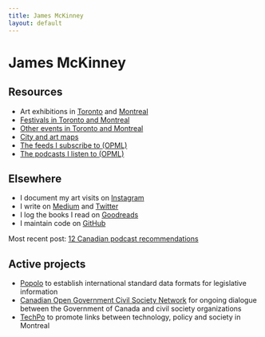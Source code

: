 ```yaml
---
title: James McKinney
layout: default
---
```


# James McKinney

## Resources

* Art exhibitions in [Toronto](resources/art/toronto/) and [Montreal](resources/art/montreal/)
* [Festivals in Toronto and Montreal](resources/festivals/)
* [Other events in Toronto and Montreal](resources/events/)
* [City and art maps](resources/maps/)
* [<span class="glyphicon glyphicon-download"></span> The feeds I subscribe to (OPML)](feeds.xml)
* [<span class="glyphicon glyphicon-download"></span> The podcasts I listen to (OPML)](podcasts.xml)

## Elsewhere

* I document my art visits on [Instagram](https://www.instagram.com/mckinney.james/)
* I write on [Medium](https://medium.com/@jpmckinney) and [Twitter](https://twitter.com/mckinneyjames)
* I log the books I read on [Goodreads](https://www.goodreads.com/user/show/46218598-james)
* I maintain code on [GitHub](https://github.com/jpmckinney/)

Most recent post: [12 Canadian podcast recommendations](https://medium.com/@jpmckinney/12-canadian-podcast-recommendations-6e237ad9d290)

## Active projects

* [Popolo](http://www.popoloproject.com/) to establish international standard data formats for legislative information
* [Canadian Open Government Civil Society Network](http://www.opengovdialogue.ca/) for ongoing dialogue between the Government of Canada and civil society organizations
* [TechPo](http://www.techpo.org/) to promote links between technology, policy and society in Montreal
